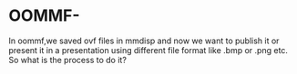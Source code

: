 # OOMMF-
In oommf,we saved ovf files in mmdisp and now we want to publish it or present it in a presentation using different file format like .bmp or .png etc. So what is the process to do it? 
